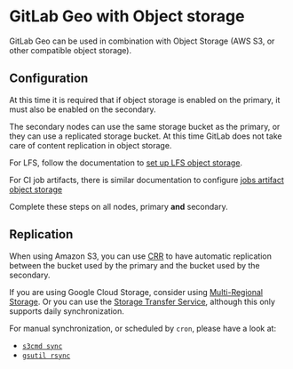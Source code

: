 # GitLab Geo with Object storage

GitLab Geo can be used in combination with Object Storage (AWS S3, or
other compatible object storage).

## Configuration

At this time it is required that if object storage is enabled on the
primary, it must also be enabled on the secondary.

The secondary nodes can use the same storage bucket as the primary, or
they can use a replicated storage bucket. At this time GitLab does not
take care of content replication in object storage.

For LFS, follow the documentation to
[set up LFS object storage](../workflow/lfs/lfs_administration.md#setting-up-s3-compatible-object-storage).

For CI job artifacts, there is similar documentation to configure
[jobs artifact object storage](../administration/job_artifacts.md#using-object-storage)

Complete these steps on all nodes, primary **and** secondary.

## Replication

When using Amazon S3, you can use
[CRR](https://docs.aws.amazon.com/AmazonS3/latest/dev/crr.html) to
have automatic replication between the bucket used by the primary and
the bucket used by the secondary.

If you are using Google Cloud Storage, consider using
[Multi-Regional Storage](https://cloud.google.com/storage/docs/storage-classes#multi-regional).
Or you can use the [Storage Transfer Service](https://cloud.google.com/storage/transfer/),
although this only supports daily synchronization.

For manual synchronization, or scheduled by `cron`, please have a look at:

- [`s3cmd sync`](http://s3tools.org/s3cmd-sync)
- [`gsutil rsync`](https://cloud.google.com/storage/docs/gsutil/commands/rsync)
